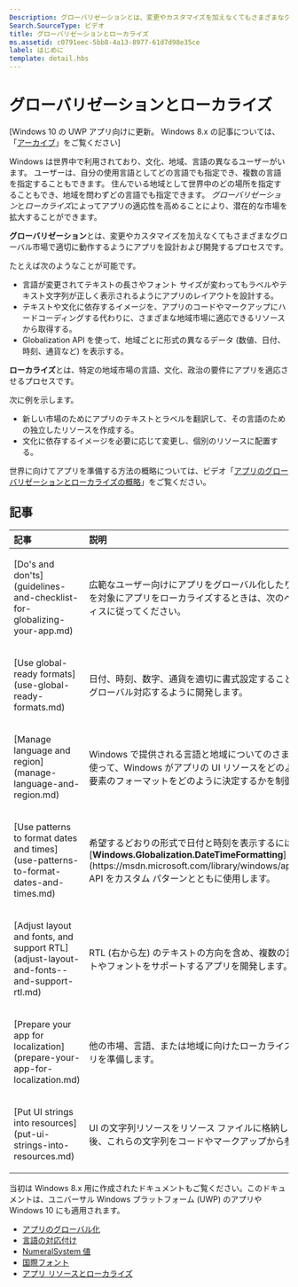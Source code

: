 ```yaml
---
Description: グローバリゼーションとは、変更やカスタマイズを加えなくてもさまざまなグローバル市場で適切に動作するようにアプリを設計および開発するプロセスです。
Search.SourceType: ビデオ
title: グローバリゼーションとローカライズ
ms.assetid: c0791eec-5bb8-4a13-8977-61d7d98e35ce
label: はじめに
template: detail.hbs
---
```


# グローバリゼーションとローカライズ


\[Windows 10 の UWP アプリ向けに更新。 Windows 8.x の記事については、「[アーカイブ](http://go.microsoft.com/fwlink/p/?linkid=619132)」をご覧ください\]

Windows は世界中で利用されており、文化、地域、言語の異なるユーザーがいます。 ユーザーは、自分の使用言語としてどの言語でも指定でき、複数の言語を指定することもできます。 住んでいる地域として世界中のどの場所を指定することもでき、地域を問わずどの言語でも指定できます。 *グローバリゼーション*と*ローカライズ*によってアプリの適応性を高めることにより、潜在的な市場を拡大することができます。

**グローバリゼーション**とは、変更やカスタマイズを加えなくてもさまざまなグローバル市場で適切に動作するようにアプリを設計および開発するプロセスです。

たとえば次のようなことが可能です。

-   言語が変更されてテキストの長さやフォント サイズが変わってもラベルやテキスト文字列が正しく表示されるようにアプリのレイアウトを設計する。
-   テキストや文化に依存するイメージを、アプリのコードやマークアップにハードコーディングする代わりに、さまざまな地域市場に適応できるリソースから取得する。
-   Globalization API を使って、地域ごとに形式の異なるデータ (数値、日付、時刻、通貨など) を表示する。

**ローカライズ**とは、特定の地域市場の言語、文化、政治の要件にアプリを適応させるプロセスです。

次に例を示します。

-   新しい市場のためにアプリのテキストとラベルを翻訳して、その言語のための独立したリソースを作成する。
-   文化に依存するイメージを必要に応じて変更し、個別のリソースに配置する。

世界に向けてアプリを準備する方法の概略については、ビデオ「[アプリのグローバリゼーションとローカライズの概略](https://channel9.msdn.com/Blogs/One-Dev-Minute/Introduction-to-globalization-and-localization)」をご覧ください。

## 記事
<table>
<colgroup>
<col width="50%" />
<col width="50%" />
</colgroup>
<thead>
<tr class="header">
<th align="left">記事</th>
<th align="left">説明</th>
</tr>
</thead>
<tbody>
<tr class="odd">
<td align="left"><p>[Do's and don'ts](guidelines-and-checklist-for-globalizing-your-app.md)</p></td>
<td align="left"><p>広範なユーザー向けにアプリをグローバル化したり、特定の市場を対象にアプリをローカライズするときは、次のベスト プラクティスに従ってください。</p></td>
</tr>
<tr class="odd">
<td align="left"><p>[Use global-ready formats](use-global-ready-formats.md)</p></td>
<td align="left"><p>日付、時刻、数字、通貨を適切に書式設定することで、アプリをグローバル対応するように開発します。</p></td>
</tr>
<tr class="even">
<td align="left"><p>[Manage language and region](manage-language-and-region.md)</p></td>
<td align="left"><p>Windows で提供される言語と地域についてのさまざまな設定を使って、Windows がアプリの UI リソースをどのように選び、UI 要素のフォーマットをどのように決定するかを制御します。</p></td>
</tr>
<tr class="odd">
<td align="left"><p>[Use patterns to format dates and times](use-patterns-to-format-dates-and-times.md)</p></td>
<td align="left"><p>希望するどおりの形式で日付と時刻を表示するには、[<strong>Windows.Globalization.DateTimeFormatting</strong>](https://msdn.microsoft.com/library/windows/apps/br206859) API をカスタム パターンとともに使用します。</p></td>
</tr>
<tr class="even">
<td align="left"><p>[Adjust layout and fonts, and support RTL](adjust-layout-and-fonts--and-support-rtl.md)</p></td>
<td align="left"><p>RTL (右から左) のテキストの方向を含め、複数の言語のレイアウトやフォントをサポートするアプリを開発します。</p></td>
</tr>
<tr class="odd">
<td align="left"><p>[Prepare your app for localization](prepare-your-app-for-localization.md)</p></td>
<td align="left"><p>他の市場、言語、または地域に向けたローカライズのためにアプリを準備します。</p></td>
</tr>
<tr class="even">
<td align="left"><p>[Put UI strings into resources](put-ui-strings-into-resources.md)</p></td>
<td align="left"><p>UI の文字列リソースをリソース ファイルに格納します。 その後、これらの文字列をコードやマークアップから参照できます。</p></td>
</tr>
</tbody>
</table>

 

当初は Windows 8.x 用に作成されたドキュメントもご覧ください。このドキュメントは、ユニバーサル Windows プラットフォーム (UWP) のアプリや Windows 10 にも適用されます。

-   [アプリのグローバル化](https://msdn.microsoft.com/library/windows/apps/xaml/hh965328)
-   [言語の対応付け](https://msdn.microsoft.com/library/windows/apps/xaml/jj673578.aspx)
-   [NumeralSystem 値](https://msdn.microsoft.com/library/windows/apps/xaml/jj236471.aspx)
-   [国際フォント](https://msdn.microsoft.com/library/windows/apps/xaml/dn263115.aspx)
-   [アプリ リソースとローカライズ](https://msdn.microsoft.com/library/windows/apps/xaml/hh710212.aspx)

 

 





<!--HONumber=Mar16_HO1-->


